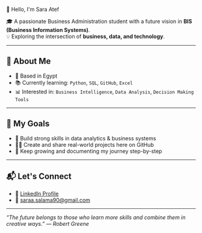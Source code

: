 👋 Hello, I'm Sara Atef

🎓 A passionate Business Administration student with a future vision in **BIS (Business Information Systems)**.  
💡 Exploring the intersection of **business, data, and technology**.

---

## 💼 About Me

- 📍 Based in Egypt  
- 📚 Currently learning: `Python`, `SQL`, `GitHub`, `Excel`  
- 📊 Interested in: `Business Intelligence`, `Data Analysis`, `Decision Making Tools`

---

## 🚀 My Goals

- 🔎 Build strong skills in data analytics & business systems  
- 👩‍💻 Create and share real-world projects here on GitHub  
- 🌱 Keep growing and documenting my journey step-by-step

---

## 📬 Let's Connect

- 🔗 [LinkedIn Profile](https://www.linkedin.com/in/sara-atef-b82879245/)
- 📧 saraa.salama90@gmail.com

---

_“The future belongs to those who learn more skills and combine them in creative ways.” — Robert Greene_
